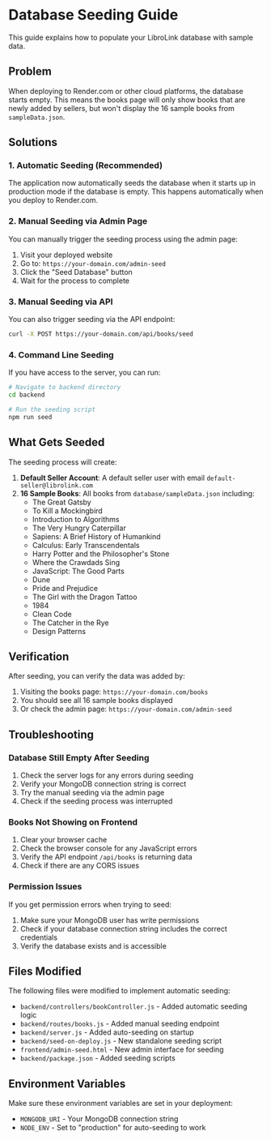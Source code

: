 # Database Seeding Guide

This guide explains how to populate your LibroLink database with sample data.

## Problem

When deploying to Render.com or other cloud platforms, the database starts empty. This means the books page will only show books that are newly added by sellers, but won't display the 16 sample books from `sampleData.json`.

## Solutions

### 1. Automatic Seeding (Recommended)

The application now automatically seeds the database when it starts up in production mode if the database is empty. This happens automatically when you deploy to Render.com.

### 2. Manual Seeding via Admin Page

You can manually trigger the seeding process using the admin page:

1. Visit your deployed website
2. Go to: `https://your-domain.com/admin-seed`
3. Click the "Seed Database" button
4. Wait for the process to complete

### 3. Manual Seeding via API

You can also trigger seeding via the API endpoint:

```bash
curl -X POST https://your-domain.com/api/books/seed
```

### 4. Command Line Seeding

If you have access to the server, you can run:

```bash
# Navigate to backend directory
cd backend

# Run the seeding script
npm run seed
```

## What Gets Seeded

The seeding process will create:

1. **Default Seller Account**: A default seller user with email `default-seller@librolink.com`
2. **16 Sample Books**: All books from `database/sampleData.json` including:
   - The Great Gatsby
   - To Kill a Mockingbird
   - Introduction to Algorithms
   - The Very Hungry Caterpillar
   - Sapiens: A Brief History of Humankind
   - Calculus: Early Transcendentals
   - Harry Potter and the Philosopher's Stone
   - Where the Crawdads Sing
   - JavaScript: The Good Parts
   - Dune
   - Pride and Prejudice
   - The Girl with the Dragon Tattoo
   - 1984
   - Clean Code
   - The Catcher in the Rye
   - Design Patterns

## Verification

After seeding, you can verify the data was added by:

1. Visiting the books page: `https://your-domain.com/books`
2. You should see all 16 sample books displayed
3. Or check the admin page: `https://your-domain.com/admin-seed`

## Troubleshooting

### Database Still Empty After Seeding

1. Check the server logs for any errors during seeding
2. Verify your MongoDB connection string is correct
3. Try the manual seeding via the admin page
4. Check if the seeding process was interrupted

### Books Not Showing on Frontend

1. Clear your browser cache
2. Check the browser console for any JavaScript errors
3. Verify the API endpoint `/api/books` is returning data
4. Check if there are any CORS issues

### Permission Issues

If you get permission errors when trying to seed:

1. Make sure your MongoDB user has write permissions
2. Check if your database connection string includes the correct credentials
3. Verify the database exists and is accessible

## Files Modified

The following files were modified to implement automatic seeding:

- `backend/controllers/bookController.js` - Added automatic seeding logic
- `backend/routes/books.js` - Added manual seeding endpoint
- `backend/server.js` - Added auto-seeding on startup
- `backend/seed-on-deploy.js` - New standalone seeding script
- `frontend/admin-seed.html` - New admin interface for seeding
- `backend/package.json` - Added seeding scripts

## Environment Variables

Make sure these environment variables are set in your deployment:

- `MONGODB_URI` - Your MongoDB connection string
- `NODE_ENV` - Set to "production" for auto-seeding to work 
